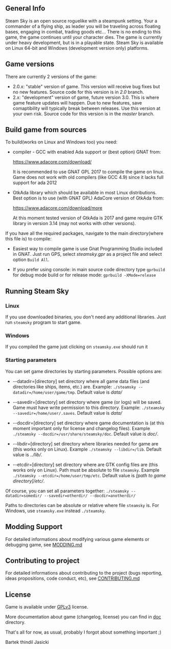 ## General Info

Steam Sky is an open source roguelike with a steampunk setting. Your a commander of a flying ship, 
as leader you will be traveling across floating bases, engaging in combat, trading goods etc...
There is no ending to this game, the game continues until your character dies. The game is currently 
under heavy development, but is in a playable state. Steam Sky is available on Linux 64-bit and Windows 
(development version only) platforms.

## Game versions
There are currently 2 versions of the game:
- 2.0.x: "stable" version of game. This version will receive bug fixes but
  no new features. Source code for this version is in *2.0* branch.
- 2.x: "development" version of game, future version 3.0. This is where 
game feature updates will happen. Due to new features, save comaptibility 
will typically break between releases. Use this version at your own risk. 
Source code for this version is in the *master* branch.

## Build game from sources

To build(works on Linux and Windows too) you need:

* compiler - GCC with enabled Ada support or (best option) GNAT from: 
  
  https://www.adacore.com/download/

  It is recommended to use GNAT GPL 2017 to compile the game on linux.
  Game does not work with old compilers (like GCC 4.9) since it 
  lacks full support for ada 2012

* GtkAda library which should be available in most Linux distributions. Best
  option is to use (with GNAT GPL) AdaCore version of GtkAda from:
  
  https://www.adacore.com/download/more

  At this moment tested version of GtkAda is 2017 and game require GTK library
  in version 3.14 (may not works with other versions).

If you have all the required packages, navigate to the main directory(where this file is)
to compile:

* Easiest way to compile game is use Gnat Programming Studio included in GNAT. 
  Just run GPS, select *steamsky.gpr* as a project file and select option `Build
  All`.

* If you prefer using console: in main source code directory type `gprbuild` 
  for debug mode build or for release mode: `gprbuild -XMode=release`


## Running Steam Sky

### Linux
If you use downloaded binaries, you don't need any additional libraries. Just
run `steamsky` program to start game.

### Windows
If you compiled the game just clicking on `steamsky.exe` should run it

### Starting parameters
You can set game directories by starting parameters. Possible options are:

* --datadir=[directory] set directory where all game data files (and
  directories like ships, items, etc.) are. Example: `./steamsky
  --datadir=/home/user/game/tmp`. Default value is *data/*

* --savedir=[directory] set directory where game (or logs) will be saved. Game
  must have write permission to this directory. Example: `./steamsky
  --savedir=/home/user/.saves`. Default value is *data/*

* --docdir=[directory] set directory where game documentation is (at this
  moment important only for license and changelog files). Example `./steamsky
  --docdir=/usr/share/steamsky/doc`. Default value is *doc/*.

* --libdir=[directory] set directory where libraries needed for game are (this
  works only on Linux). Example `./steamsky --libdir=/lib`. Default value is 
  *../lib/*.

* --etcdir=[directory] set directory where are GTK config files are (this works
  only on Linux). Path must be absolute to file `steamsky`. Example `./steamsky
  --etcdir=/home/user/tmp/etc`. Default value is 
  *[path to game directory]/etc/*.

Of course, you can set all parameters together: `./steamsky --datadir=somedir/
--savedir=otherdir/ --docdir=anotherdir/`

Paths to directories can be absolute or relative where file `steamsky` is. For
Windows, use `steamsky.exe` instead `./steamsky`.

## Modding Support
For detailed informations about modifying various game elements or debugging
game, see [MODDING.md](bin/doc/MODDING.md)

## Contributing to project
For detailed informations about contributing to the project (bugs reporting, ideas
propositions, code conduct, etc), see [CONTRIBUTING.md](bin/doc/CONTRIBUTING.md)

## License
Game is available under [GPLv3](bin/doc/COPYING) license.

More documentation about game (changelog, license) you can find in
[doc](bin/doc) directory.

That's all for now, as usual, probably I forgot about something important ;)

Bartek thindil Jasicki
